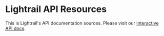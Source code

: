 # Lightrail API Resources

This is Lightrail's API documentation sources. Please visit our [interactive API docs](https://www.lightrail.com/docs).
